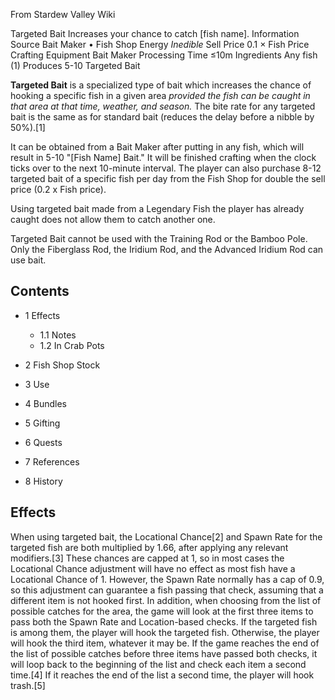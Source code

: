 From Stardew Valley Wiki

Targeted Bait Increases your chance to catch \[fish name]. Information Source Bait Maker • Fish Shop Energy *Inedible* Sell Price 0.1 × Fish Price Crafting Equipment Bait Maker Processing Time ≤10m Ingredients Any fish (1) Produces 5-10 Targeted Bait

**Targeted Bait** is a specialized type of bait which increases the chance of hooking a specific fish in a given area *provided the fish can be caught in that area at that time, weather, and season.* The bite rate for any targeted bait is the same as for standard bait (reduces the delay before a nibble by 50%).\[1]

It can be obtained from a Bait Maker after putting in any fish, which will result in 5-10 "\[Fish Name] Bait." It will be finished crafting when the clock ticks over to the next 10-minute interval. The player can also purchase 8-12 targeted bait of a specific fish per day from the Fish Shop for double the sell price (0.2 x Fish price).

Using targeted bait made from a Legendary Fish the player has already caught does not allow them to catch another one.

Targeted Bait cannot be used with the Training Rod or the Bamboo Pole. Only the Fiberglass Rod, the Iridium Rod, and the Advanced Iridium Rod can use bait.

## Contents

- 1 Effects
  
  - 1.1 Notes
  - 1.2 In Crab Pots
- 2 Fish Shop Stock
- 3 Use
- 4 Bundles
- 5 Gifting
- 6 Quests
- 7 References
- 8 History

## Effects

When using targeted bait, the Locational Chance\[2] and Spawn Rate for the targeted fish are both multiplied by 1.66, after applying any relevant modifiers.\[3] These chances are capped at 1, so in most cases the Locational Chance adjustment will have no effect as most fish have a Locational Chance of 1. However, the Spawn Rate normally has a cap of 0.9, so this adjustment can guarantee a fish passing that check, assuming that a different item is not hooked first. In addition, when choosing from the list of possible catches for the area, the game will look at the first three items to pass both the Spawn Rate and Location-based checks. If the targeted fish is among them, the player will hook the targeted fish. Otherwise, the player will hook the third item, whatever it may be. If the game reaches the end of the list of possible catches before three items have passed both checks, it will loop back to the beginning of the list and check each item a second time.\[4] If it reaches the end of the list a second time, the player will hook trash.\[5]